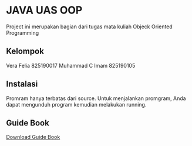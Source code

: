 # JAVA UAS OOP
Project ini merupakan bagian dari tugas mata kuliah Objeck Oriented Programming

## Kelompok
Vera Felia 825190017
Muhammad C Imam 825190105

## Instalasi
Promram hanya terbatas dari source. Untuk menjalankan promgram, Anda dapat mengunduh program kemudian melakukan running.

## Guide Book
[Download Guide Book ](https://github.com/imam123ci/JAVA-UASOOP/blob/vera/GUIDE%20BOOK%20TUGAS%20UAS%20OOP.pdf)
